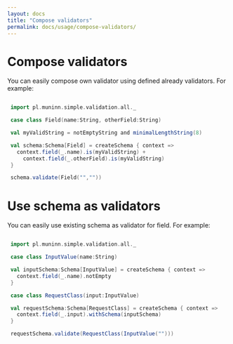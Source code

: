 ```yaml
---
layout: docs
title: "Compose validators"
permalink: docs/usage/compose-validators/
---
```

# Compose validators

You can easily compose own validator using defined already validators. For example:
```scala mdoc

 import pl.muninn.simple.validation.all._

 case class Field(name:String, otherField:String)

 val myValidString = notEmptyString and minimalLengthString(8)

 val schema:Schema[Field] = createSchema { context =>
   context.field(_.name).is(myValidString) +
     context.field(_.otherField).is(myValidString)
 }

 schema.validate(Field("",""))


```

# Use schema as validators

You can easily use existing schema as validator for field. For example:
```scala mdoc

 import pl.muninn.simple.validation.all._

 case class InputValue(name:String)

 val inputSchema:Schema[InputValue] = createSchema { context =>
   context.field(_.name).notEmpty
 }

 case class RequestClass(input:InputValue)

 val requestSchema:Schema[RequestClass] = createSchema { context =>
   context.field(_.input).withSchema(inputSchema)
 }

 requestSchema.validate(RequestClass(InputValue("")))


```
